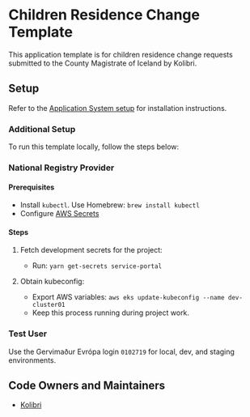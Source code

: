 # Children Residence Change Template

This application template is for children residence change requests submitted to the County Magistrate of Iceland by Kolibri.

## Setup

Refer to the [Application System setup](https://docs.devland.is/apps/application-system) for installation instructions.

### Additional Setup

To run this template locally, follow the steps below:

### National Registry Provider

#### Prerequisites

- Install `kubectl`. Use Homebrew: `brew install kubectl`
- Configure [AWS Secrets](https://docs.devland.is/development/aws-secrets)

#### Steps

1. Fetch development secrets for the project:
   - Run: `yarn get-secrets service-portal`

2. Obtain kubeconfig:
   - Export AWS variables: `aws eks update-kubeconfig --name dev-cluster01`
   - Keep this process running during project work.

### Test User

Use the Gervimaður Evrópa login `0102719` for local, dev, and staging environments.

## Code Owners and Maintainers

- [Kolibri](https://github.com/orgs/island-is/teams/kolibri-modern-family)

